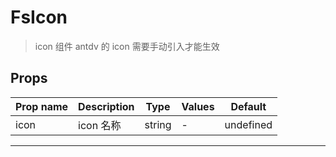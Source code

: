 # FsIcon

> icon 组件
> antdv 的 icon 需要手动引入才能生效

## Props

| Prop name | Description | Type   | Values | Default   |
| --------- | ----------- | ------ | ------ | --------- |
| icon      | icon 名称   | string | -      | undefined |

---
